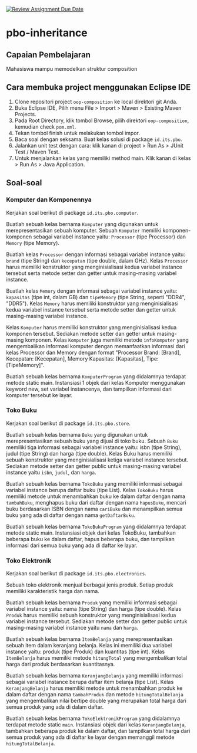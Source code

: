 [![Review Assignment Due Date](https://classroom.github.com/assets/deadline-readme-button-22041afd0340ce965d47ae6ef1cefeee28c7c493a6346c4f15d667ab976d596c.svg)](https://classroom.github.com/a/s0HpSuXt)
# pbo-inheritance

## Capaian Pembelajaran

Mahasiswa mampu memodelkan struktur composition

## Cara membuka project menggunakan Eclipse IDE

1. Clone repositori project `oop-composition` ke local direktori git Anda.
2. Buka Eclipse IDE, Pilih menu File > Import > Maven > Existing Maven Projects.
3. Pada Root Directory, klik tombol Browse, pilih direktori `oop-composition`, kemudian check `pom.xml`.
4. Tekan tombol finish untuk melakukan tombol impor.
5. Baca soal dengan seksama. Buat kelas solusi di package `id.its.pbo`.
6. Jalankan unit test dengan cara: klik kanan di project > Run As > JUnit Test / Maven Test.
7. Untuk menjalankan kelas yang memiliki method main. Klik kanan di kelas > Run As > Java Application.

## Soal-soal

### Komputer dan Komponennya

Kerjakan soal berikut di package `id.its.pbo.computer`.

Buatlah sebuah kelas bernama `Komputer` yang digunakan untuk merepresentasikan sebuah komputer. Sebuah `Komputer` memiliki komponen-komponen sebagai variabel instance yaitu: `Processor` (tipe Processor) dan `Memory` (tipe Memory).

Buatlah kelas `Processor` dengan informasi sebagai variabel instance yaitu: `brand` (tipe String) dan `kecepatan` (tipe double, dalam GHz). Kelas `Processor` harus memiliki konstruktor yang menginisialisasi kedua variabel instance tersebut serta metode setter dan getter untuk masing-masing variabel instance.

Buatlah kelas `Memory` dengan informasi sebagai variabel instance yaitu: `kapasitas` (tipe int, dalam GB) dan `tipeMemory` (tipe String, seperti "DDR4", "DDR5"). Kelas `Memory` harus memiliki konstruktor yang menginisialisasi kedua variabel instance tersebut serta metode setter dan getter untuk masing-masing variabel instance.

Kelas `Komputer` harus memiliki konstruktor yang menginisialisasi kedua komponen tersebut. Sediakan metode setter dan getter untuk masing-masing komponen. Kelas `Komputer` juga memiliki metode `infoKomputer` yang mengembalikan informasi komputer dengan memanfaatkan informasi dari kelas Processor dan Memory dengan format "Processor Brand: [Brand], Kecepatan: [Kecepatan], Memory Kapasitas: [Kapasitas], Tipe: [TipeMemory]".

Buatlah sebuah kelas bernama `KomputerProgram` yang didalamnya terdapat metode static main. Instansiasi 1 objek dari kelas Komputer menggunakan keyword new, set variabel instancenya, dan tampilkan informasi dari komputer tersebut ke layar.

### Toko Buku

Kerjakan soal berikut di package `id.its.pbo.store`.

Buatlah sebuah kelas bernama `Buku` yang digunakan untuk merepresentasikan sebuah buku yang dijual di toko buku. Sebuah `Buku` memiliki tiga informasi sebagai variabel instance yaitu: isbn (tipe String), judul (tipe String) dan harga (tipe double). Kelas Buku harus memiliki sebuah konstruktor yang menginisialisasi ketiga variabel instance tersebut. Sediakan metode setter dan getter public untuk masing-masing variabel instance yaitu `isbn`, `judul`, dan `harga`.

Buatlah sebuah kelas bernama `TokoBuku` yang memiliki informasi sebagai variabel instance berupa daftar buku (tipe List<Buku>). Kelas `TokoBuku` harus memiliki metode untuk menambahkan buku ke dalam daftar dengan nama `tambahBuku`, menghapus buku dari daftar dengan nama `hapusBuku`, mencari buku berdasarkan ISBN dengan nama `cariBuku` dan menampilkan semua buku yang ada di daftar dengan nama `getDaftarBuku`.

Buatlah sebuah kelas bernama `TokoBukuProgram` yang didalamnya terdapat metode static main. Instansiasi objek dari kelas TokoBuku, tambahkan beberapa buku ke dalam daftar, hapus beberapa buku, dan tampilkan informasi dari semua buku yang ada di daftar ke layar.

### Toko Elektronik

Kerjakan soal berikut di package `id.its.pbo.electronics`.

Sebuah toko elektronik menjual berbagai jenis produk. Setiap produk memiliki karakteristik harga dan nama.

Buatlah sebuah kelas bernama `Produk` yang memiliki informasi sebagai variabel instance yaitu: nama (tipe String) dan harga (tipe double). Kelas `Produk` harus memiliki sebuah konstruktor yang menginisialisasi kedua variabel instance tersebut. Sediakan metode setter dan getter public untuk masing-masing variabel instance yaitu `nama` dan `harga`.

Buatlah sebuah kelas bernama `ItemBelanja` yang merepresentasikan sebuah item dalam keranjang belanja. Kelas ini memiliki dua variabel instance yaitu: produk (tipe Produk) dan kuantitas (tipe int). Kelas `ItemBelanja` harus memiliki metode `hitungTotal` yang mengembalikan total harga dari produk berdasarkan kuantitasnya.

Buatlah sebuah kelas bernama `KeranjangBelanja` yang memiliki informasi sebagai variabel instance berupa daftar item belanja (tipe List<ItemBelanja>). Kelas `KeranjangBelanja` harus memiliki metode untuk menambahkan produk ke dalam daftar dengan nama `tambahProduk` dan metode `hitungTotalBelanja` yang mengembalikan nilai bertipe double yang merupakan total harga dari semua produk yang ada di dalam daftar.

Buatlah sebuah kelas bernama `TokoElektronikProgram` yang didalamnya terdapat metode static `main`. Instansiasi objek dari kelas `KeranjangBelanja`, tambahkan beberapa produk ke dalam daftar, dan tampilkan total harga dari semua produk yang ada di daftar ke layar dengan memanggil metode `hitungTotalBelanja`.

